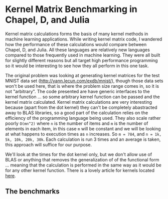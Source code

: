 # Kernel Matrix Benchmarking in Chapel, D, and Julia

Kernel matrix calculations forms the basis of many kernel methods in machine learning applications. While writing kernel matrix 
code, I wandered how the performance of these calculations would compare between Chapel, D, and Julia. All these languages are relatively new languages compared to those frequently used in machine learning. They were all built for slightly different reasons but all target high performance programming so it would be interesting to see how they all perform in this one task.

The original problem was looking at generating kernel matrices for the test MNIST data set (http://yann.lecun.com/exdb/mnist/), though those data sets won't be used here, that is where the problem size range comes in, so it is not "arbitrary". The code presented are have generic interfaces to the kernel function ... so some arbitrary kernel function can be passed and the kernel matrix calculated. Kernel matrix calculations are very interesting because (apart from the dot kernel) they can't be completely abastracted away to BLAS libraries, so a good part of the calculation relies on the efficiency of the programming language being used. They also scale rather poorly `O(mn^2)` where `n` is the number of items and `m` is the number of elements in each item, in this case `m` will be constant and we will be looking at what happens to execution times as `n` increases. So `m = 784`, and `n = 1k, 5k, 10k, 20k, 30k`. Each calculation is run 3 times and an average is taken, this approach will suffice for our purpose.

We'll look at the times for the dot kernel only, but we don't allow use of BLAS or anything that removes the generalization of of the functional form ... meaning that the calculation is performed in the same way as it would be for any other kernel function. There is a lovely article for kernels located [here](http://crsouza.com/2010/03/17/kernel-functions-for-machine-learning-applications/).

## The benchmarks

